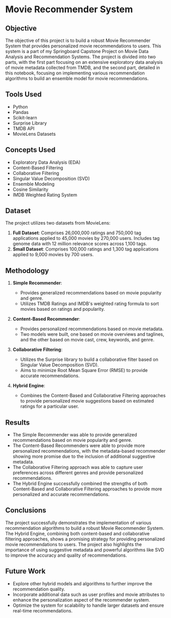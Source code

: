 # Movie Recommender System

## Objective
The objective of this project is to build a robust Movie Recommender System that provides personalized movie recommendations to users. This system is a part of my Springboard Capstone Project on Movie Data Analysis and Recommendation Systems. The project is divided into two parts, with the first part focusing on an extensive exploratory data analysis of movie metadata collected from TMDB, and the second part, detailed in this notebook, focusing on implementing various recommendation algorithms to build an ensemble model for movie recommendations.

## Tools Used
- Python
- Pandas
- Scikit-learn
- Surprise Library
- TMDB API
- MovieLens Datasets

## Concepts Used
- Exploratory Data Analysis (EDA)
- Content-Based Filtering
- Collaborative Filtering
- Singular Value Decomposition (SVD)
- Ensemble Modeling
- Cosine Similarity
- IMDB Weighted Rating System

## Dataset
The project utilizes two datasets from MovieLens:
1. **Full Dataset**: Comprises 26,000,000 ratings and 750,000 tag applications applied to 45,000 movies by 270,000 users. Includes tag genome data with 12 million relevance scores across 1,100 tags.
2. **Small Dataset**: Comprises 100,000 ratings and 1,300 tag applications applied to 9,000 movies by 700 users.

## Methodology
1. **Simple Recommender**: 
   - Provides generalized recommendations based on movie popularity and genre.
   - Utilizes TMDB Ratings and IMDB's weighted rating formula to sort movies based on ratings and popularity.
   
2. **Content-Based Recommender**:
   - Provides personalized recommendations based on movie metadata.
   - Two models were built, one based on movie overviews and taglines, and the other based on movie cast, crew, keywords, and genre.
   
3. **Collaborative Filtering**:
   - Utilizes the Surprise library to build a collaborative filter based on Singular Value Decomposition (SVD).
   - Aims to minimize Root Mean Square Error (RMSE) to provide accurate recommendations.
   
4. **Hybrid Engine**:
   - Combines the Content-Based and Collaborative Filtering approaches to provide personalized movie suggestions based on estimated ratings for a particular user.

## Results
- The Simple Recommender was able to provide generalized recommendations based on movie popularity and genre.
- The Content-Based Recommenders were able to provide more personalized recommendations, with the metadata-based recommender showing more promise due to the inclusion of additional suggestive metadata.
- The Collaborative Filtering approach was able to capture user preferences across different genres and provide personalized recommendations.
- The Hybrid Engine successfully combined the strengths of both Content-Based and Collaborative Filtering approaches to provide more personalized and accurate recommendations.

## Conclusions
The project successfully demonstrates the implementation of various recommendation algorithms to build a robust Movie Recommender System. The Hybrid Engine, combining both content-based and collaborative filtering approaches, shows a promising strategy for providing personalized movie recommendations to users. The project also highlights the importance of using suggestive metadata and powerful algorithms like SVD to improve the accuracy and quality of recommendations.

## Future Work
- Explore other hybrid models and algorithms to further improve the recommendation quality.
- Incorporate additional data such as user profiles and movie attributes to enhance the personalization aspect of the recommender system.
- Optimize the system for scalability to handle larger datasets and ensure real-time recommendations.



